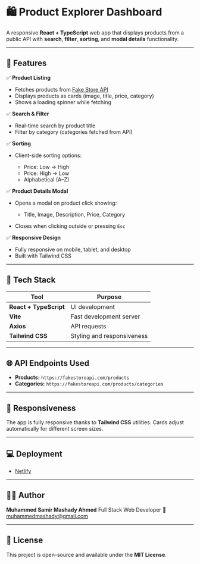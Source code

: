 # 🛍️ Product Explorer Dashboard

A responsive **React + TypeScript** web app that displays products from a public API with **search**, **filter**, **sorting**, and **modal details** functionality.

---

## 🚀 Features

✅ **Product Listing**

* Fetches products from [Fake Store API](https://fakestoreapi.com/products)
* Displays products as cards (image, title, price, category)
* Shows a loading spinner while fetching

✅ **Search & Filter**

* Real-time search by product title
* Filter by category (categories fetched from API)

✅ **Sorting**

* Client-side sorting options:

  * Price: Low → High
  * Price: High → Low
  * Alphabetical (A–Z)

✅ **Product Details Modal**

* Opens a modal on product click showing:

  * Title, Image, Description, Price, Category
* Closes when clicking outside or pressing `Esc`

✅ **Responsive Design**

* Fully responsive on mobile, tablet, and desktop
* Built with Tailwind CSS

---

## 🧩 Tech Stack

| Tool                   | Purpose                    |
| ---------------------- | -------------------------- |
| **React + TypeScript** | UI development             |
| **Vite**               | Fast development server    |
| **Axios**              | API requests               |
| **Tailwind CSS**       | Styling and responsiveness |

---
## 🌐 API Endpoints Used

* **Products:** `https://fakestoreapi.com/products`
* **Categories:** `https://fakestoreapi.com/products/categories`

---

## 📱 Responsiveness

The app is fully responsive thanks to **Tailwind CSS** utilities.
Cards adjust automatically for different screen sizes.

---

## 💻 Deployment

* [Netlify](https://www.netlify.com/)


---

## 🧑‍💻 Author

**Muhammed Samir Mashady Ahmed**
Full Stack Web Developer
📧 muhammedmashady@gmail.com

---

## 📄 License

This project is open-source and available under the **MIT License**.
